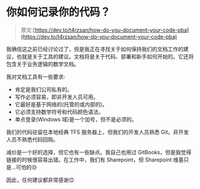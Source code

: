 # 你如何记录你的代码？

> 原文:[https://dev.to/t4rzsan/how-do-you-document-your-code-pba](https://dev.to/t4rzsan/how-do-you-document-your-code-pba)

我确信这之前已经讨论过了，但是我正在寻找关于如何保持我们的文档工作的建议，也就是关于工具的建议。文档将是关于代码、部署和新手如何开始的。它还将包含关于业务逻辑的数学文档。

我对文档工具有一些要求:

*   肯定是我们公司私有的。
*   写作必须容易，即非开发人员可用。
*   它最好是基于网络的(托管的或内部的)。
*   它必须支持数学符号和代码颜色语法。
*   单点登录(Windows 域)是一个加号，但不是必须的。

我们的代码驻留在本地经典 TFS 服务器上，但我们的开发人员熟悉 Git。非开发人员不熟悉代码回购。

减价是一个好的选择，但它也有一些缺点。我自己也用过 GitBooks，但是我觉得链接的时候很容易出错。在工作中，我们有 Sharepoint，但 Sharepoint 维基只是...可怕的😒

因此，任何建议都非常感谢😊